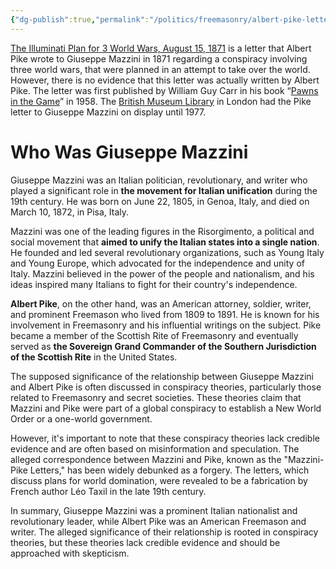 ```yaml
---
{"dg-publish":true,"permalink":"/politics/freemasonry/albert-pike-letter-to-mazzini/","created":"Jul 04, 2023, 9:23 AM","updated":""}
---
```



[The Illuminati Plan for 3 World Wars, August 15, 1871](https://ia601900.us.archive.org/16/items/albert-pike-letter-to-mazzini/Albert%20Pike%20Letter%20to%20Mazzini.pdf) is a letter that Albert Pike wrote to Giuseppe Mazzini in 1871 regarding a conspiracy involving three world wars, that were planned in an attempt to take over the world. However, there is no evidence that this letter was actually written by Albert Pike. The letter was first published by William Guy Carr in his book “[Pawns in the Game](https://freemasonry.bcy.ca/anti-masonry/pike_mazzini.html)” in 1958. The [British Museum Library](https://www.academia.edu/74355381/Albert_Pike_Letter_to_Mazzini) in London had the Pike letter to Giuseppe Mazzini on display until 1977.

# Who Was Giuseppe Mazzini

Giuseppe Mazzini was an Italian politician, revolutionary, and writer who played a significant role in **the movement for Italian unification** during the 19th century. He was born on June 22, 1805, in Genoa, Italy, and died on March 10, 1872, in Pisa, Italy.

Mazzini was one of the leading figures in the Risorgimento, a political and social movement that **aimed to unify the Italian states into a single nation**. He founded and led several revolutionary organizations, such as Young Italy and Young Europe, which advocated for the independence and unity of Italy. Mazzini believed in the power of the people and nationalism, and his ideas inspired many Italians to fight for their country's independence.

**Albert Pike**, on the other hand, was an American attorney, soldier, writer, and prominent Freemason who lived from 1809 to 1891. He is known for his involvement in Freemasonry and his influential writings on the subject. Pike became a member of the Scottish Rite of Freemasonry and eventually served as **the Sovereign Grand Commander of the Southern Jurisdiction of the Scottish Rite** in the United States.

The supposed significance of the relationship between Giuseppe Mazzini and Albert Pike is often discussed in conspiracy theories, particularly those related to Freemasonry and secret societies. These theories claim that Mazzini and Pike were part of a global conspiracy to establish a New World Order or a one-world government.

However, it's important to note that these conspiracy theories lack credible evidence and are often based on misinformation and speculation. The alleged correspondence between Mazzini and Pike, known as the "Mazzini-Pike Letters," has been widely debunked as a forgery. The letters, which discuss plans for world domination, were revealed to be a fabrication by French author Léo Taxil in the late 19th century.

In summary, Giuseppe Mazzini was a prominent Italian nationalist and revolutionary leader, while Albert Pike was an American Freemason and writer. The alleged significance of their relationship is rooted in conspiracy theories, but these theories lack credible evidence and should be approached with skepticism.